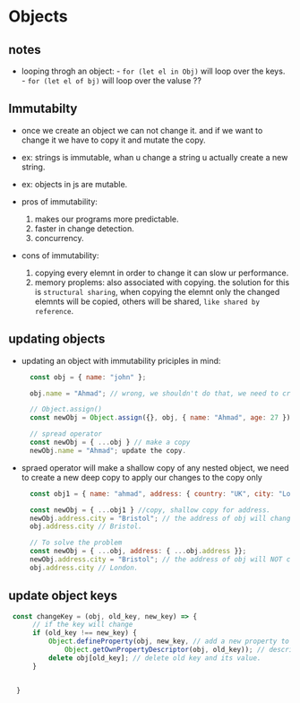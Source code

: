 # Objects

## notes

- looping throgh an object: - `for (let el in Obj)` will loop over the keys. - `for (let el of bj)` will loop over the valuse ??

## Immutabilty

- once we create an object we can not change it. and if we want to change it we have to copy it and mutate the copy.
- ex: strings is immutable, whan u change a string u actually create a new string.
- ex: objects in js are mutable.
- pros of immutability:
  1. makes our programs more predictable.
  2. faster in change detection.
  3. concurrency.
  
- cons of immutability:
  1. copying every elemnt in order to change it can slow ur performance.
  2. memory proplems: also associated with copying. the solution for this is `structural sharing`, when copying the elemnt only the changed elemnts will be copied, others will be shared, `like shared by reference`.
  
## updating objects

- updating an object with immutability priciples in mind:

  ```js
    const obj = { name: "john" };

    obj.name = "Ahmad"; // wrong, we shouldn't do that, we need to creaete a copy first.

    // Object.assign()
    const newObj = Object.assign({}, obj, { name: "Ahmad", age: 27 }); // copy obj into newObj, and then update newObj with the new values.

    // spread operator
    const newObj = { ...obj } // make a copy
    newObj.name = "Ahmad"; update the copy.
  ```

- spraed operator will make a shallow copy of any nested object, we need to create a new deep copy to apply our changes to the copy only

  ```js
    const obj1 = { name: "ahmad", address: { country: "UK", city: "London" } };

    const newObj = { ...obj1 } //copy, shallow copy for address.
    newObj.address.city = "Bristol"; // the address of obj will changed as well.
    obj.address.city // Bristol.

    // To solve the problem
    const newObj = { ...obj, address: { ...obj.address }};
    newObj.address.city = "Bristol"; // the address of obj will NOT changed becaue we deep copied obj.
    obj.address.city // London.
  ```

## update object keys

  ```js
   const changeKey = (obj, old_key, new_key) => {
        // if the key will change
        if (old_key !== new_key) {
            Object.defineProperty(obj, new_key, // add a new property to obj with the obj[new_key] = same value.
                Object.getOwnPropertyDescriptor(obj, old_key)); // descriptor contains the valeu of the property
            delete obj[old_key]; // delete old key and its value.
        }


    }
  ```
